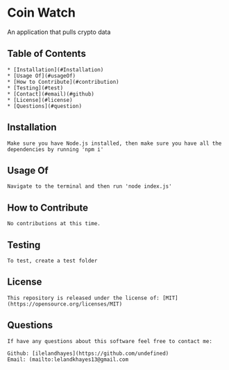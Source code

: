 
  # Coin Watch
  
  An application that pulls crypto data
  
  ## Table of Contents
  
    * [Installation](#Installation)
    * [Usage Of](#usageOf)
    * [How to Contribute](#contribution)
    * [Testing](#test)
    * [Contact](#email)(#github)
    * [License](#license)
    * [Questions](#question)
  
  ## Installation
  
    Make sure you have Node.js installed, then make sure you have all the dependencies by running 'npm i'
  
  ## Usage Of
  
    Navigate to the terminal and then run 'node index.js'
  
  ## How to Contribute
  
    No contributions at this time.
  
  ## Testing
  
    To test, create a test folder   
  
  ## License
  
    This repository is released under the license of: [MIT](https://opensource.org/licenses/MIT)

  ## Questions

    If have any questions about this software feel free to contact me:

    Github: [ilelandhayes](https://github.com/undefined)
    Email: (mailto:lelandkhayes13@gmail.com

  